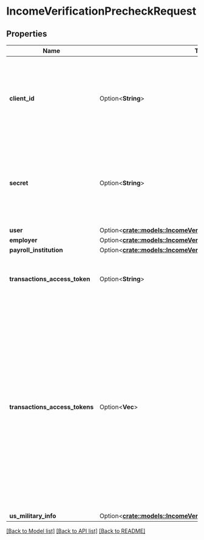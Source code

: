 # IncomeVerificationPrecheckRequest

## Properties

Name | Type | Description | Notes
------------ | ------------- | ------------- | -------------
**client_id** | Option<**String**> | Your Plaid API `client_id`. The `client_id` is required and may be provided either in the `PLAID-CLIENT-ID` header or as part of a request body. | [optional]
**secret** | Option<**String**> | Your Plaid API `secret`. The `secret` is required and may be provided either in the `PLAID-SECRET` header or as part of a request body. | [optional]
**user** | Option<[**crate::models::IncomeVerificationPrecheckUser**](IncomeVerificationPrecheckUser.md)> |  | [optional]
**employer** | Option<[**crate::models::IncomeVerificationPrecheckEmployer**](IncomeVerificationPrecheckEmployer.md)> |  | [optional]
**payroll_institution** | Option<[**crate::models::IncomeVerificationPrecheckPayrollInstitution**](IncomeVerificationPrecheckPayrollInstitution.md)> |  | [optional]
**transactions_access_token** | Option<**String**> | The access token associated with the Item data is being requested for. | [optional]
**transactions_access_tokens** | Option<**Vec<String>**> | An array of access tokens corresponding to Items belonging to the user whose eligibility is being checked. Note that if the Items specified here are not already initialized with `transactions`, providing them in this field will cause these Items to be initialized with (and billed for) the Transactions product. | [optional]
**us_military_info** | Option<[**crate::models::IncomeVerificationPrecheckMilitaryInfo**](IncomeVerificationPrecheckMilitaryInfo.md)> |  | [optional]

[[Back to Model list]](../README.md#documentation-for-models) [[Back to API list]](../README.md#documentation-for-api-endpoints) [[Back to README]](../README.md)


